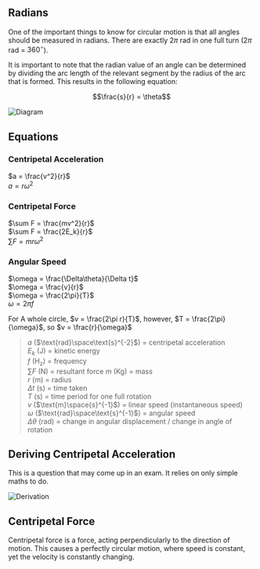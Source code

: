 ## Radians
One of the important things to know for circular motion is that all angles should be measured in radians. There are exactly $2\pi$ rad in one full turn ($2\pi$ rad = $360^\circ$).

It is important to note that the radian value of an angle can be determined by dividing the arc length of the relevant segment by the radius of the arc that is formed. This results in the following equation:

$$\frac{s}{r} = \theta$$

![Diagram](ArcLengthRadus.png)

## Equations

### Centripetal Acceleration
$a = \frac{v^2}{r}$  
$a = r\omega^2$  

### Centripetal Force
$\sum F = \frac{mv^2}{r}$   
$\sum F = \frac{2E_k}{r}$  
$\sum F = mr\omega^2$

### Angular Speed
$\omega = \frac{\Delta\theta}{\Delta t}$  
$\omega = \frac{v}{r}$  
$\omega = \frac{2\pi}{T}$   
$\omega = 2\pi f$

For A whole circle, $v = \frac{2\pi r}{T}$, however, $T = \frac{2\pi}{\omega}$, so $v = \frac{r}{\omega}$

> $a$ ($\text{rad}\space\text{s}^{-2}$) = centripetal acceleration  
> $E_k$ ($\text{J}$) = kinetic energy  
> $f$ ($\text{H}_\text{z}$) = frequency  
> $\sum F$ ($\text{N}$) = resultant force
> $m$ ($\text{Kg}$) = mass  
> $r$ ($\text{m}$) = radius  
> $\Delta t$ ($\text{s}$) = time taken  
> $T$ ($\text{s}$) = time period for one full rotation    
> $v$ ($\text{m}\space{s}^{-1}$) = linear speed (instantaneous speed)  
> $\omega$ ($\text{rad}\space\text{s}^{-1}$) = angular speed  
> $\Delta\theta$ ($\text{rad}$) = change in angular displacement / change in angle of rotation


## Deriving Centripetal Acceleration
This is a question that may come up in an exam. It relies on only simple maths to do.

![Derivation](centripetal_acceleration_derivation_dark.svg)

## Centripetal Force
Centripetal force is a force, acting perpendicularly to the direction of motion. This causes a perfectly circular motion, where speed is constant, yet the velocity is constantly changing.
